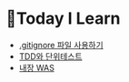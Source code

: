 # 📂Today I Learn


- [.gitignore 파일 사용하기](2021-05-31-gitignore.md)
- [TDD와 단위테스트](2021-05-31-TDD-단위테스트.md)
- [내장 WAS](2021-05-31-내장WAS.md)